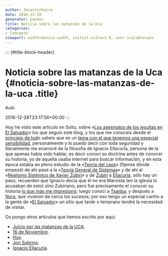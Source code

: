 ```yaml
---
author: Jmcastinheira
date: 2016-12-28
generator: pandoc
title: Noticia sobre las matanzas de la Uca
categories:
- Concepto
viewport: width=device-width, initial-scale=1.0, user-scalable=yes
---
```


::: {#title-block-header}
# Noticia sobre las matanzas de la Uca {#noticia-sobre-las-matanzas-de-la-uca .title}

Aulo

2016-12-28T23:17:56+00:00
:::

Hoy he visto este artículo en Soitu, sobre «[Los asesinatos de los
jesuítas en El
Salvador](http://www.soitu.es/soitu/2009/03/10/losdesastresdelaguerra/1236703552_191733.html)»
los que seguís este blog, y los que me conoceis desde el [principio de
tod](http://lorealenelespejo.blogspot.com/)o sabeis que es un [tema con
el que tenemos una especial
sensibilidad](http://entelequia.bligoo.com/tag/teologiadelaliberacion),
personalmente y lo puedo decir con toda seguridad y literalmente me
enamoré de la filosofía de Ignacio Ellacuría, persona de la que apenas
había oído hablar, es decir conocí su doctrina antes de conocer su
historia, yo de aquella usaba internet para buscar información, y en
esta época estaba en pleno estudio de la «[Teoría del
caos](http://es.wikipedia.org/wiki/Teor%C3%ADa_del_caos)» (fíjense dónde
empezé) de ahí pasé a la «[Teoría General de
Sistemas](http://es.wikipedia.org/wiki/Teor%C3%ADa_general_de_sistemas)»
y de ahí al «[Realismo Sistémico de Xavier
Zubiri](http://www.euskalnet.net/adaher/tesis.htm)» y de
[Zubiri](http://es.wikipedia.org/wiki/Zubiri) a
[Ellacuría](http://es.wikipedia.org/wiki/Ignacio_Ellacuria), sólo hay un
paso, recuerden que Ignacio decía que él no era Marxista (en la iglesia
lo acusaban de esto) sino Zubiriano; pero fue precisamente el conocer su
historia [lo que más me
impresionó](http://entelequia.bligoo.com/content/view/132151/Ignacio_Ellacuria.html);
luego conoci a [Txanba](http://txanba.bligoo.com/), y después a
[Nora](http://puertadenora.blogspot.com/), que vivieron de cerca los
sucesos; por eso tengo un especial cariño a la gente de «[El
Salvador](http://es.wikipedia.org/wiki/El_Salvador)» un sitio que tarde
o temprano tendré la necesidad de visitar.

Os pongo otros artículos que hemos escrito por aqui:

-   [Juício por las matanzas de la
    UCA](http://entelequia.bligoo.com/content/view/428259/Juicio_por_las_matanzas_de_la_UCA.html).
-   [16 de
    Noviembre](http://entelequia.bligoo.com/content/view/320841/16_de_noviembre.html).
-   [Hoy](http://entelequia.bligoo.com/content/view/132074/Hoy.html).
-   [Jon
    Sobrino](http://entelequia.bligoo.com/content/view/132150/Jon_Sobrino.html).
-   [Ignacio
    Ellacuría](http://entelequia.bligoo.com/content/view/132151/Ignacio_Ellacuria.html).
